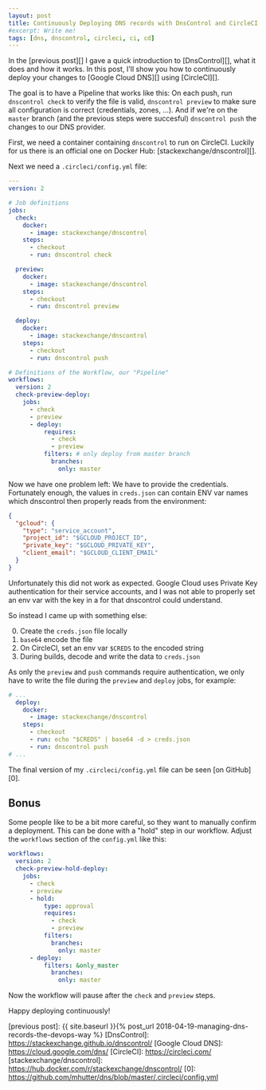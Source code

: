 ```yaml
---
layout: post
title: Continuously Deploying DNS records with DnsControl and CircleCI
#excerpt: Write me!
tags: [dns, dnscontrol, circleci, ci, cd]
---
```


In the [previous post][] I gave a quick introduction to [DnsControl][], what it
does and how it works. In this post, I'll show you how to continuously deploy
your changes to [Google Cloud DNS][] using [CircleCI][].

The goal is to have a Pipeline that works like this: On each push, run
`dnscontrol check` to verify the file is valid, `dnscontrol preview` to make
sure all configuration is correct (credentials, zones, ...). And if we're on the
`master` branch (and the previous steps were succesful) `dnscontrol push` the
changes to our DNS provider.

First, we need a container containing `dnscontrol` to run on CircleCI. Luckily
for us there is an official one on Docker Hub: [stackexchange/dnscontrol][].

Next we need a `.circleci/config.yml` file:

```yaml
---
version: 2

# Job definitions
jobs:
  check:
    docker:
      - image: stackexchange/dnscontrol
    steps:
      - checkout
      - run: dnscontrol check

  preview:
    docker:
      - image: stackexchange/dnscontrol
    steps:
      - checkout
      - run: dnscontrol preview

  deploy:
    docker:
      - image: stackexchange/dnscontrol
    steps:
      - checkout
      - run: dnscontrol push

# Definitions of the Workflow, our "Pipeline"
workflows:
  version: 2
  check-preview-deploy:
    jobs:
      - check
      - preview
      - deploy:
          requires:
            - check
            - preview
          filters: # only deploy from master branch
            branches:
              only: master
```

Now we have one problem left: We have to provide the credentials. Fortunately
enough, the values in `creds.json` can contain ENV var names which dnscontrol
then properly reads from the environment:

```json
{
  "gcloud": {
    "type": "service_account",
    "project_id": "$GCLOUD_PROJECT_ID",
    "private_key": "$GCLOUD_PRIVATE_KEY",
    "client_email": "$GCLOUD_CLIENT_EMAIL"
  }
}
```

Unfortunately this did not work as expected. Google Cloud uses Private Key
authentication for their service accounts, and I was not able to properly set an
env var with the key in a for that dnscontrol could understand.

So instead I came up with something else:

0. Create the `creds.json` file locally
0. `base64` encode the file
0. On CircleCI, set an env var `$CREDS` to the encoded string
0. During builds, decode and write the data to `creds.json`

As only the `preview` and `push` commands require authentication, we only have
to write the file during the `preview` and `deploy` jobs, for example:

```yaml
# ...
  deploy:
    docker:
      - image: stackexchange/dnscontrol
    steps:
      - checkout
      - run: echo "$CREDS" | base64 -d > creds.json
      - run: dnscontrol push
# ...
```

The final version of my `.circleci/config.yml` file can be seen [on GitHub][0].

## Bonus

Some people like to be a bit more careful, so they want to manually confirm a
deployment. This can be done with a "hold" step in our workflow. Adjust the
`workflows` section of the `config.yml` like this:

```yaml
workflows:
  version: 2
  check-preview-hold-deploy:
    jobs:
      - check
      - preview
      - hold:
          type: approval
          requires:
            - check
            - preview
          filters:
            branches:
              only: master
      - deploy:
          filters: &only_master
            branches:
              only: master
```

Now the workflow will pause after the `check` and `preview` steps.

Happy deploying continuously!


[previous post]: {{ site.baseurl }}{% post_url 2018-04-19-managing-dns-records-the-devops-way %}
[DnsControl]: https://stackexchange.github.io/dnscontrol/
[Google Cloud DNS]: https://cloud.google.com/dns/
[CircleCI]: https://circleci.com/
[stackexchange/dnscontrol]: https://hub.docker.com/r/stackexchange/dnscontrol/
[0]: https://github.com/mhutter/dns/blob/master/.circleci/config.yml
